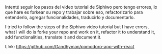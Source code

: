 Intenté seguir los pasos del video tutorial de Siphiwo pero tengo errores, lo que hare es forkear su repo y trabajar sobre eso, refactorizarlo para entenderlo, agregar funcionalidades, traducirlo y documentarlo.

I tried to follow the steps of the Siphiwo video tutorial but I have errors, what I will do is forke your repo and work on it, refactor it to understand it, add functionalities, translate it and document it.

LInk: https://github.com/Gandhyman/pomodoro-app-with-react